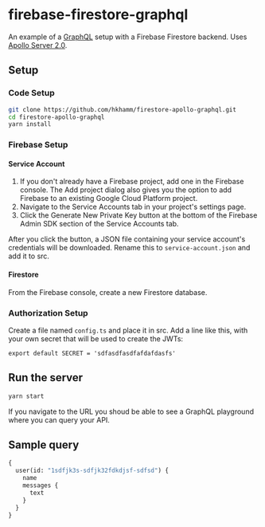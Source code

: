 # firebase-firestore-graphql

An example of a [GraphQL](https://graphql.org/) setup with a Firebase Firestore backend. Uses [Apollo Server 2.0](https://www.apollographql.com/).

## Setup

### Code Setup

```bash
git clone https://github.com/hkhamm/firestore-apollo-graphql.git
cd firestore-apollo-graphql
yarn install
```

### Firebase Setup

#### Service Account

1. If you don't already have a Firebase project, add one in the Firebase console. The Add project dialog also gives you the option to add Firebase to an existing Google Cloud Platform project.
2. Navigate to the Service Accounts tab in your project's settings page.
3. Click the Generate New Private Key button at the bottom of the Firebase Admin SDK section of the Service Accounts tab.

After you click the button, a JSON file containing your service account's credentials will be downloaded. Rename this to `service-account.json` and add it to src.

#### Firestore

From the Firebase console, create a new Firestore database.

### Authorization Setup

Create a file named `config.ts` and place it in src. Add a line like this, with your own secret that will be used to create the JWTs:
```
export default SECRET = 'sdfasdfasdfafdafdasfs'
```

## Run the server

```bash
yarn start
```

If you navigate to the URL you shoud be able to see a GraphQL playground where you can query your API.

## Sample query

```graphql
{
  user(id: "1sdfjk3s-sdfjk32fdkdjsf-sdfsd") {
    name
    messages {
      text
    }
  }
}
```
